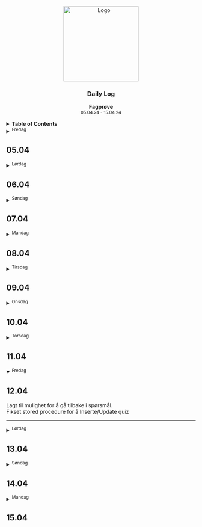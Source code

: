 <div align="center">
  <a href="https://github.com/ArvidWedtstein/Fagproove">
    <img src="https://content.energage.com/company-images/SE45893/SE45893_logo_orig.png" alt="Logo" width="200" height="200">
  </a>

  <h3 align="center">Daily Log</h3>

  <p align="center">
    <b>Fagprøve</b>
    <br />
    <sub>05.04.24 - 15.04.24</sub>
  </p>
</div>

<details>
  <summary>
    <b>Table of Contents</b>
  </summary>
  <ul>
    <li>
      <a href="#0504">Fredag 05.04</a>
    </li>
    <li>
      <a href="#0604">Lørdag 06.04</a>
    </li>
    <li>
      <a href="#0704">Søndag 07.04</a>
    </li>
    <li>
      <a href="#0804">Mandag 08.04</a>
    </li>
    <li>
      <a href="#0904">Tirsdag 09.04</a>
    </li>
    <li>
      <a href="#1004" name="1004">Onsdag 10.04</a>
    </li>
    <li>
      <a href="#1104">Torsdag 11.04</a>
    </li>
    <li>
      <a href="#1204">Fredag 12.04</a>
    </li>
    <li>
      <a href="#1304">Lørdag 13.04</a>
    </li>
    <li>
      <a href="#1404">Søndag 14.04</a>
    </li>
    <li>
      <a href="#1504">Mandag 15.04</a>
    </li>
  </ul>
</details>

<details>
  <summary>
    <sup>Fredag</sup> <h2>05.04</h2>
  </summary>
  <p>
    Fiksa figma skissa, laget tabellstruktur. Vurdert ka som e beste måten å løsa detta på. 
  </p>


<hr>
</details>
<details>
  <summary>
    <sup>Lørdag</sup> <h2>06.04</h2>
  </summary>
  <p>
    La til AllowMultipleOptions og IsDefault på QuestionTypes tabellen.<br>
    Dette så jeg slipper å hardkode inn standard type og maks antall svarmuligheter for de typene 'Text' og 'Date'
  </p>
<hr>
</details>
<details>
  <summary>
    <sup>Søndag</sup> <h2>07.04</h2>
  </summary>
  <p>
    La til InputType på QuestionTypes tabellen.<br>
    Dette er ment for å kunne supporte andre typer input som feks "star rating" i tillegg til radio, som ikke ville gått, hadde jeg hardkodet dette inn.  
  </p>

<hr>
</details>
<details>
  <summary>
    <sup>Mandag</sup> <h2>08.04</h2>
  </summary>
  <p>
    Oppsto litt problemer med å legge til tabeller i modulen.<br>
    Visste seg å være kø i objects cache, så funket etter en stund 🙂
  </p>

  <img src="https://github.com/ArvidWedtstein/Fagproove/assets/71834553/cc5c7e6a-49b9-474b-a72a-734b1288240c" width="200">
  <img src="https://github.com/ArvidWedtstein/Fagproove/assets/71834553/bf9ce9d3-da17-4bde-9478-6dd068a09661" width="200">

  <p>
    Laget tabellene i tabellskjema.<br>
    Fikset trigger security<br>
    Checkliste triggers:
  </p>

  <table>
    <tr>
      <th>Tabell</th>
    </tr>
    <tr>
      <td>
        <details>
          <summary>atbl_ArvidWedtstein_Quizes</summary>
          <table>
            <tr>
              <th>Insert</th>
              <th>Update</th>
              <th>Delete</th>
            </tr>
            <tr>
              <td>✅</td>
              <td>✅</td>
              <td>✅</td>
            </tr>
          </table>
        </details>
      </td>
    </tr>
    <tr>
      <td>
        <details>
          <summary>atbl_ArvidWedtstein_QuizQuestions</summary>
          <table>
            <tr>
              <th>Insert</th>
              <th>Update</th>
              <th>Delete</th>
            </tr>
            <tr>
              <td>✅</td>
              <td>✅</td>
              <td>✅</td>
            </tr>
          </table>
        </details>
      </td>
    </tr>
    <tr>
      <td>
        <details>
          <summary>atbl_ArvidWedtstein_QuizQuestionAnswers</summary>
          <table>
            <tr>
              <th>Insert</th>
              <th>Update</th>
              <th>Delete</th>
            </tr>
            <tr>
              <td>✅</td>
              <td>✅</td>
              <td>✅</td>
            </tr>
          </table>
        </details>
      </td>
    </tr>
    <tr>
      <td>
        <details>
          <summary>atbl_ArvidWedtstein_QuizQuestionTypes</summary>
          <table>
            <tr>
              <th>Insert</th>
              <th>Update</th>
              <th>Delete</th>
            </tr>
            <tr>
              <td>✅</td>
              <td>✅</td>
              <td>✅</td>
            </tr>
          </table>
        </details>
      </td>
    </tr>
    <tr>
      <td>
        <details>
          <summary>atbl_ArvidWedtstein_QuizAttempts</summary>
          <table>
            <tr>
              <th>Insert</th>
              <th>Update</th>
              <th>Delete</th>
            </tr>
            <tr>
              <td>✅</td>
              <td>✅</td>
              <td>✅</td>
            </tr>
          </table>
        </details>
      </td>
    </tr>
    <tr>
      <td>
        <details>
          <summary>atbl_ArvidWedtstein_QuizAttemptsResponses</summary>
          <table>
            <tr>
              <th>Insert</th>
              <th>Update</th>
              <th>Delete</th>
            </tr>
            <tr>
              <td>✅</td>
              <td>✅</td>
              <td>✅</td>
            </tr>
          </table>
        </details>
      </td>
    </tr>
  </table>

  <p>
    Møtte på et problem med at jeg glemte helt ut at selve quizzen må vær laget for at foreign key til questions tabellen skal funke.<br>
    Endte opp med å lage en kolonne "IsTemporary" i quiz tabellen.
  </p>

  <p>
    Begynte på details siden.<br>
    Lagt til validering på spørsmålene
  </p>
  
  <img src="https://github.com/ArvidWedtstein/Fagproove/assets/71834553/144792bb-dc5b-4944-8df2-8cf85737c750" width="200">
  <img src="https://github.com/ArvidWedtstein/Fagproove/assets/71834553/745eb11a-f9e8-4119-9f7a-9e9076af08f8" width="200">

<hr>
</details>
<details>
  <summary>
    <sup>Tirsdag</sup> <h2>09.04</h2>
  </summary>
  <p>
    Fortsatt på modal for å opprette quiz.<br>
    Vurderer å bruke stored procedure for å opprette ny quiz / redigere siden innebygd dataobject classe ikke har mulighet for å opprette flere "nye" rader uten å lagre.<br>
    Alternativet hadde vært å bare lagre hele tiden. 
  </p>
  <p>
    Oppdaget at jeg har bommet minimalt på å finne en løsning for tekst og dato svarmulighet i AttemptsResponses tabellen.<br>
    La derfor til en ny kolonne der brukerens svar lagres i tilfelle svaret ikke er et av svarmulighetene og gjorde SelectedAnswer_ID nullable.
  </p>
  <p>
    Laget stored procedure for å kalkulere score, antall feilet og klarte spørsmål
  </p>

  <img src="https://github.com/ArvidWedtstein/Fagproove/assets/71834553/21710781-8f4a-4390-9a80-87959a8185fe" width="200">

  <p>
    Flyttet reset knapp opp i høyre hjørne fordi den ikke passet inn ved siden av Quiz Navnet.<br>
    Flyttet opp Question i venstre hjørne fordi det så mer ryddig ut og gidde mer plass til melding etter at bruker har sendt inn svar
  </p>
  <img src="https://github.com/ArvidWedtstein/Fagproove/assets/71834553/be635ea1-bd7e-42cd-b496-104dfdee0999" width="100">

  <p>
    Lagt til "stats" oversikt når quiz er ferdig.<br>
    Lagt til mulighet for å se tidligere forsøk.
  </p>
  <img src="https://github.com/ArvidWedtstein/Fagproove/assets/71834553/ccbf2525-8a20-4a7b-a620-d06ac605a0af" width="200">
  <img src="https://github.com/ArvidWedtstein/Fagproove/assets/71834553/058f7754-54f7-49a8-aeaa-23afe14d3821" width="200">
  
  <p>
    Begynt med testing av details siden.<br>
    Prøvd å få til en løsning for poengkalkulering. Må kunne på ett eller annet lurt for å få kalkulert hvis spørsmålet har flere rette svaralternativer, men brukeren bare velger ett av dem.<br>
  </p>
  <img src="https://github.com/ArvidWedtstein/Fagproove/assets/71834553/9ebe4f25-673d-4f6a-b8a0-b934ce8bf65b" width="200">
<hr>
</details>

<details>
  <summary>
    <sup>Onsdag</sup> <h2>10.04</h2> 
  </summary>
  <p>
    Funnet en løsning for poengkalkulering.<br>
    Løsningen ble å bare gi dobbelt poeng for hvert rette svar istedenfor å dele det opp.
  </p>
  <p>
    Prøvd å finne et alternativ for å slippe å lagre data ved hver endring når man redigerer / oppretter ny quiz i stortsett hele dagen.<br>
    Ikke funnet en løsning på dette enda.
  </p>
  <p>
    <b>Status 16:30</b>:
    Endelig funnet en smule overkomplisert løsning takket være en tilfeldig stackoverflow bruker
  </p>


<hr>
</details>
<details>
  <summary>
    <sup>Torsdag</sup> <h2>11.04</h2>
  </summary>
  <p>
    Etter litt frem og tilbake med Roger så kom vi frem til at løsningen min fra igår ikke var den beste alikevel.
  </p>
  <p>
    La til mulighet for å fortsette på siste ikke fullførte quiz forsøk.
  </p>
  <img src="https://github.com/ArvidWedtstein/Fagproove/assets/71834553/8d2211e7-9cab-4867-bd20-0fdf2bfc68bd" width="200">
<hr>
</details>
<details open>
  <summary>
    <sup>Fredag</sup> <h2>12.04</h2>
  </summary>
  <p>
    Lagt til mulighet for å gå tilbake i spørsmål.<br>
    Fikset stored procedure for å Inserte/Update quiz
  </p>

<hr>
</details>
<details>
  <summary>
    <sup>Lørdag</sup> <h2>13.04</h2>
  </summary>


<hr>
</details>
<details>
  <summary>
    <sup>Søndag</sup> <h2>14.04</h2>
  </summary>


<hr>
</details>
<details>
  <summary>
    <sup>Mandag</sup> <h2>15.04</h2>
  </summary>


<hr>
</details>

